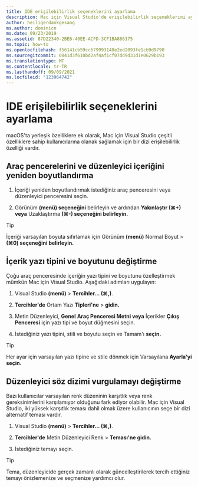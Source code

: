 ```yaml
---
title: IDE erişilebilirlik seçeneklerini ayarlama
description: Mac için Visual Studio'de erişilebilirlik seçeneklerini ayarlamaya giriş
author: heiligerdankgesang
ms.author: dominicn
ms.date: 09/23/2019
ms.assetid: 87D22340-2BE6-40EE-ACFD-3CF1BA886175
ms.topic: how-to
ms.openlocfilehash: f56141cb59cc679993140e2ed2093fe1cb9d9790
ms.sourcegitcommit: 0841d3f610bd2af4af1cf07dd9d31d1e0629b193
ms.translationtype: MT
ms.contentlocale: tr-TR
ms.lasthandoff: 09/09/2021
ms.locfileid: "123964742"
---
```

# <a name="set-ide-accessibility-options"></a>IDE erişilebilirlik seçeneklerini ayarlama

macOS'ta yerleşik özelliklere ek olarak, Mac için Visual Studio çeşitli özelliklere sahip kullanıcılarına olanak sağlamak için bir dizi erişilebilirlik özelliği vardır.

## <a name="resize-tool-windows-and-editor-content"></a>Araç pencerelerini ve düzenleyici içeriğini yeniden boyutlandırma

1. İçeriği yeniden boyutlandırmak istediğiniz araç penceresini veya düzenleyici penceresini seçin.

1. Görünüm **(menü) seçeneğini** belirleyin ve ardından **Yakınlaştır (&#8984;+) veya** Uzaklaştırma **(&#8984;-) seçeneğini belirleyin.**

> [!TIP]
> İçeriği varsayılan boyuta sıfırlamak için Görünüm **(menü)** Normal Boyut  >  **(&#8984;0) seçeneğini belirleyin.**

## <a name="change-the-content-font-and-size"></a>İçerik yazı tipini ve boyutunu değiştirme

Çoğu araç penceresinde içeriğin yazı tipini ve boyutunu özelleştirmek mümkün Mac için Visual Studio. Aşağıdaki adımları uygulayın:

1. Visual Studio **(menü)**  >  **Tercihler... (&#8984;,)**.

1. **Tercihler'de** Ortam Yazı **Tipleri'ne**  >  **gidin.**

1. Metin Düzenleyici, **Genel** **Araç Penceresi Metni veya** İçerikler **Çıkış Penceresi** için yazı tipi ve boyut düğmesini seçin.

1. İstediğiniz yazı tipini, stili ve boyutu seçin ve Tamam'ı **seçin.**

> [!TIP]
> Her ayar için varsayılan yazı tipine ve stile dönmek için Varsayılana **Ayarla'yi seçin.**

## <a name="change-the-editor-syntax-highlighting"></a>Düzenleyici söz dizimi vurgulamayı değiştirme

Bazı kullanıcılar varsayılan renk düzeninin karşıtlık veya renk gereksinimlerini karşılamıyor olduğunu fark ediyor olabilir. Mac için Visual Studio, iki yüksek karşıtlık teması dahil olmak üzere kullanıcının seçe bir dizi alternatif teması vardır.

1. Visual Studio **(menü)**  >  **Tercihler... (&#8984;,)**.

1. **Tercihler'de** Metin Düzenleyici Renk  >  **Teması'ne gidin.**

1. İstediğiniz temayı seçin.

> [!TIP]
> Tema, düzenleyicide gerçek zamanlı olarak güncelleştirilerek tercih ettiğiniz temayı önizlemenize ve seçmenize yardımcı olur.